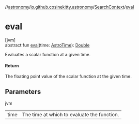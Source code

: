 //[astronomy](../../../index.md)/[io.github.cosinekitty.astronomy](../index.md)/[SearchContext](index.md)/[eval](eval.md)

# eval

[jvm]\
abstract fun [eval](eval.md)(time: [AstroTime](../-astro-time/index.md)): [Double](https://kotlinlang.org/api/latest/jvm/stdlib/kotlin/-double/index.html)

Evaluates a scalar function at a given time.

#### Return

The floating point value of the scalar function at the given time.

## Parameters

jvm

| | |
|---|---|
| time | The time at which to evaluate the function. |
